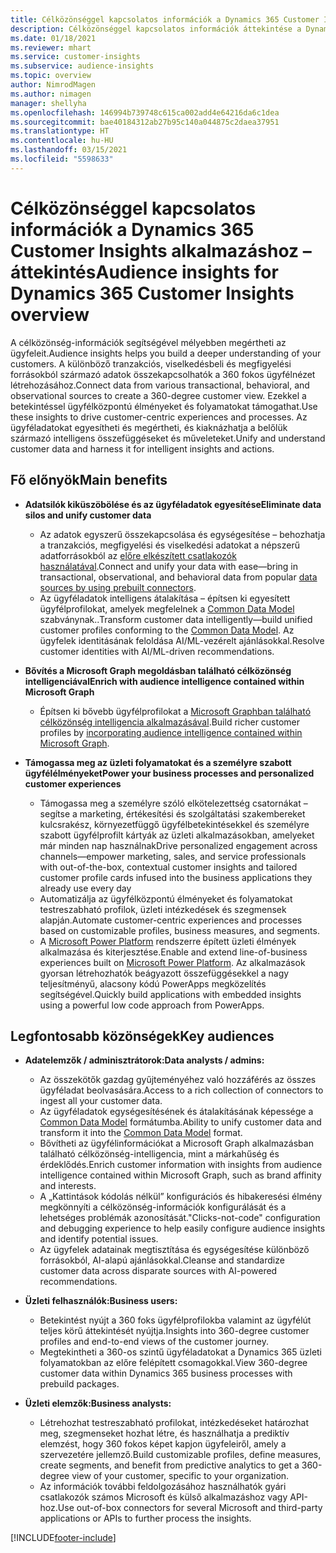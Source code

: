 ```yaml
---
title: Célközönséggel kapcsolatos információk a Dynamics 365 Customer Insights alkalmazáshoz – áttekintés
description: Célközönséggel kapcsolatos információk áttekintése a Dynamics 365 Customer Insights alkalmazáshoz.
ms.date: 01/18/2021
ms.reviewer: mhart
ms.service: customer-insights
ms.subservice: audience-insights
ms.topic: overview
author: NimrodMagen
ms.author: nimagen
manager: shellyha
ms.openlocfilehash: 146994b739748c615ca002add4e64216da6c1dea
ms.sourcegitcommit: bae40184312ab27b95c140a044875c2daea37951
ms.translationtype: HT
ms.contentlocale: hu-HU
ms.lasthandoff: 03/15/2021
ms.locfileid: "5598633"
---
```

# <a name="audience-insights-for-dynamics-365-customer-insights-overview"></a><span data-ttu-id="44156-103">Célközönséggel kapcsolatos információk a Dynamics 365 Customer Insights alkalmazáshoz – áttekintés</span><span class="sxs-lookup"><span data-stu-id="44156-103">Audience insights for Dynamics 365 Customer Insights overview</span></span>

<span data-ttu-id="44156-104">A célközönség-információk segítségével mélyebben megértheti az ügyfeleit.</span><span class="sxs-lookup"><span data-stu-id="44156-104">Audience insights helps you build a deeper understanding of your customers.</span></span> <span data-ttu-id="44156-105">A különböző tranzakciós, viselkedésbeli és megfigyelési forrásokból származó adatok összekapcsolhatók a 360 fokos ügyfélnézet létrehozásához.</span><span class="sxs-lookup"><span data-stu-id="44156-105">Connect data from various transactional, behavioral, and observational sources to create a 360-degree customer view.</span></span> <span data-ttu-id="44156-106">Ezekkel a betekintéssel ügyfélközpontú élményeket és folyamatokat támogathat.</span><span class="sxs-lookup"><span data-stu-id="44156-106">Use these insights to drive customer-centric experiences and processes.</span></span> <span data-ttu-id="44156-107">Az ügyféladatokat egyesítheti és megértheti, és kiaknázhatja a belőlük származó intelligens összefüggéseket és műveleteket.</span><span class="sxs-lookup"><span data-stu-id="44156-107">Unify and understand customer data and harness it for intelligent insights and actions.</span></span>

## <a name="main-benefits"></a><span data-ttu-id="44156-108">Fő előnyök</span><span class="sxs-lookup"><span data-stu-id="44156-108">Main benefits</span></span> 

- <span data-ttu-id="44156-109">**Adatsilók kiküszöbölése és az ügyféladatok egyesítése**</span><span class="sxs-lookup"><span data-stu-id="44156-109">**Eliminate data silos and unify customer data**</span></span>

  - <span data-ttu-id="44156-110">Az adatok egyszerű összekapcsolása és egységesítése – behozhatja a tranzakciós, megfigyelési és viselkedési adatokat a népszerű adatforrásokból az [előre elkészített csatlakozók használatával](data-sources.md).</span><span class="sxs-lookup"><span data-stu-id="44156-110">Connect and unify your data with ease—bring in transactional, observational, and behavioral data from popular [data sources by using prebuilt connectors](data-sources.md).</span></span>
  - <span data-ttu-id="44156-111">Az ügyféladatok intelligens átalakítása – építsen ki egyesített ügyfélprofilokat, amelyek megfelelnek a [Common Data Model](/common-data-model/) szabványnak..</span><span class="sxs-lookup"><span data-stu-id="44156-111">Transform customer data intelligently—build unified customer profiles conforming to the [Common Data Model](/common-data-model/).</span></span> <span data-ttu-id="44156-112">Az ügyfelek identitásának feloldása AI/ML-vezérelt ajánlásokkal.</span><span class="sxs-lookup"><span data-stu-id="44156-112">Resolve customer identities with AI/ML-driven recommendations.</span></span>

- <span data-ttu-id="44156-113">**Bővítés a Microsoft Graph megoldásban található célközönség intelligenciával**</span><span class="sxs-lookup"><span data-stu-id="44156-113">**Enrich with audience intelligence contained within Microsoft Graph**</span></span>

  - <span data-ttu-id="44156-114">Építsen ki bővebb ügyfélprofilokat a [Microsoft Graphban található célközönség intelligencia alkalmazásával](enrichment-microsoft-graph.md).</span><span class="sxs-lookup"><span data-stu-id="44156-114">Build richer customer profiles by [incorporating audience intelligence contained within Microsoft Graph](enrichment-microsoft-graph.md).</span></span>  

- <span data-ttu-id="44156-115">**Támogassa meg az üzleti folyamatokat és a személyre szabott ügyfélélményeket**</span><span class="sxs-lookup"><span data-stu-id="44156-115">**Power your business processes and personalized customer experiences**</span></span>

  - <span data-ttu-id="44156-116">Támogassa meg a személyre szóló elkötelezettség csatornákat – segítse a marketing, értékesítési és szolgáltatási szakembereket kulcsrakész, környezetfüggő ügyfélbetekintésekkel és személyre szabott ügyfélprofilt kártyák az üzleti alkalmazásokban, amelyeket már minden nap használnak</span><span class="sxs-lookup"><span data-stu-id="44156-116">Drive personalized engagement across channels—empower marketing, sales, and service professionals with out-of-the-box, contextual customer insights and tailored customer profile cards infused into the business applications they already use every day</span></span>
  - <span data-ttu-id="44156-117">Automatizálja az ügyfélközpontú élményeket és folyamatokat testreszabható profilok, üzleti intézkedések és szegmensek alapján.</span><span class="sxs-lookup"><span data-stu-id="44156-117">Automate customer-centric experiences and processes based on customizable profiles, business measures, and segments.</span></span>
  - <span data-ttu-id="44156-118">A [Microsoft Power Platform](https://powerplatform.microsoft.com/) rendszerre épített üzleti élmények alkalmazása és kiterjesztése.</span><span class="sxs-lookup"><span data-stu-id="44156-118">Enable and extend line-of-business experiences built on [Microsoft Power Platform](https://powerplatform.microsoft.com/).</span></span> <span data-ttu-id="44156-119">Az alkalmazások gyorsan létrehozhatók beágyazott összefüggésekkel a nagy teljesítményű, alacsony kódú PowerApps megközelítés segítségével.</span><span class="sxs-lookup"><span data-stu-id="44156-119">Quickly build applications with embedded insights using a powerful low code approach from PowerApps.</span></span>  

## <a name="key-audiences"></a><span data-ttu-id="44156-120">Legfontosabb közönségek</span><span class="sxs-lookup"><span data-stu-id="44156-120">Key audiences</span></span>

- <span data-ttu-id="44156-121">**Adatelemzők / adminisztrátorok:**</span><span class="sxs-lookup"><span data-stu-id="44156-121">**Data analysts / admins:**</span></span>

  - <span data-ttu-id="44156-122">Az összekötők gazdag gyűjteményéhez való hozzáférés az összes ügyféladat beolvasására.</span><span class="sxs-lookup"><span data-stu-id="44156-122">Access to a rich collection of connectors to ingest all your customer data.</span></span>
  - <span data-ttu-id="44156-123">Az ügyféladatok egységesítésének és átalakításának képessége a [Common Data Model](/common-data-model/) formátumba.</span><span class="sxs-lookup"><span data-stu-id="44156-123">Ability to unify customer data and transform it into the [Common Data Model](/common-data-model/) format.</span></span>
  - <span data-ttu-id="44156-124">Bővítheti az ügyfélinformációkat a Microsoft Graph alkalmazásban található célközönség-intelligencia, mint a márkahűség és érdeklődés.</span><span class="sxs-lookup"><span data-stu-id="44156-124">Enrich customer information with insights from audience intelligence contained within Microsoft Graph, such as brand affinity and interests.</span></span>
  - <span data-ttu-id="44156-125">A „Kattintások kódolás nélkül” konfigurációs és hibakeresési élmény megkönnyíti a célközönség-információk konfigurálását és a lehetséges problémák azonosítását.</span><span class="sxs-lookup"><span data-stu-id="44156-125">"Clicks-not-code" configuration and debugging experience to help easily configure audience insights and identify potential issues.</span></span>
  - <span data-ttu-id="44156-126">Az ügyfelek adatainak megtisztítása és egységesítése különböző forrásokból, AI-alapú ajánlásokkal.</span><span class="sxs-lookup"><span data-stu-id="44156-126">Cleanse and standardize customer data across disparate sources with AI-powered recommendations.</span></span>  

- <span data-ttu-id="44156-127">**Üzleti felhasználók:**</span><span class="sxs-lookup"><span data-stu-id="44156-127">**Business users:**</span></span>

  - <span data-ttu-id="44156-128">Betekintést nyújt a 360 foks ügyfélprofilokba valamint az ügyfélút teljes körű áttekintését nyújtja.</span><span class="sxs-lookup"><span data-stu-id="44156-128">Insights into 360-degree customer profiles and end-to-end views of the customer journey.</span></span>
  - <span data-ttu-id="44156-129">Megtekintheti a 360-os szintű ügyféladatokat a Dynamics 365 üzleti folyamatokban az előre felépített csomagokkal.</span><span class="sxs-lookup"><span data-stu-id="44156-129">View 360-degree customer data within Dynamics 365 business processes with prebuild packages.</span></span>

- <span data-ttu-id="44156-130">**Üzleti elemzők:**</span><span class="sxs-lookup"><span data-stu-id="44156-130">**Business analysts:**</span></span>

  - <span data-ttu-id="44156-131">Létrehozhat testreszabható profilokat, intézkedéseket határozhat meg, szegmenseket hozhat létre, és használhatja a prediktív elemzést, hogy 360 fokos képet kapjon ügyfeleiről, amely a szervezetére jellemző.</span><span class="sxs-lookup"><span data-stu-id="44156-131">Build customizable profiles, define measures, create segments, and benefit from predictive analytics to get a 360-degree view of your customer, specific to your organization.</span></span>  
  - <span data-ttu-id="44156-132">Az információk további feldolgozásához használhatók gyári csatlakozók számos Microsoft és külső alkalmazáshoz vagy API-hoz.</span><span class="sxs-lookup"><span data-stu-id="44156-132">Use out-of-box connectors for several Microsoft and third-party applications or APIs to further process the insights.</span></span>


[!INCLUDE[footer-include](../includes/footer-banner.md)]